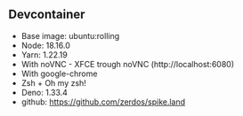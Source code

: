 ## Devcontainer

- Base image: ubuntu:rolling
- Node: 18.16.0
- Yarn: 1.22.19
- With noVNC - XFCE trough noVNC (http://localhost:6080)
- With google-chrome
- Zsh + Oh my zsh!
- Deno: 1.33.4
- github: https://github.com/zerdos/spike.land
